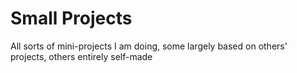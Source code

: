# Small Projects
 All sorts of mini-projects I am doing, some largely based on others' projects, others entirely self-made
